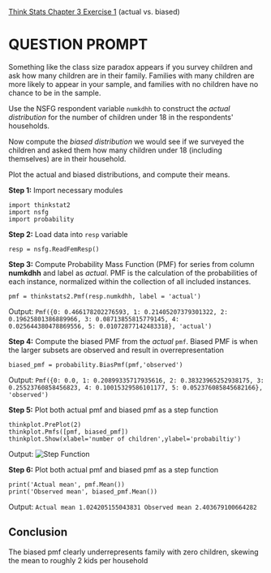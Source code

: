 [Think Stats Chapter 3 Exercise 1](http://greenteapress.com/thinkstats2/html/thinkstats2004.html#toc31) (actual vs. biased)

# QUESTION PROMPT
Something like the class size paradox appears if you survey children and ask how many children are in their family. Families with many children are more likely to appear in your sample, and families with no children have no chance to be in the sample.

Use the NSFG respondent variable `numkdhh` to construct the _actual distribution_ for the number of children under 18 in the respondents' households.

Now compute the _biased distribution_ we would see if we surveyed the children and asked them how many children under 18 (including themselves) are in their household.

Plot the actual and biased distributions, and compute their means.

__Step 1:__ Import necessary modules
    
    import thinkstat2
    import nsfg
    import probability

__Step 2:__ Load data into `resp` variable

    resp = nsfg.ReadFemResp()
    
__Step 3:__ Compute Probability Mass Function (PMF) for series from column __numkdhh__ and label as _actual_.  PMF is the calculation of the probabilities of each instance, normalized within the collection of all included instances. 

    pmf = thinkstats2.Pmf(resp.numkdhh, label = 'actual')
        
Output: `Pmf({0: 0.466178202276593, 1: 0.21405207379301322, 2: 0.19625801386889966, 3: 0.08713855815779145, 4:       0.025644380478869556, 5: 0.01072877142483318}, 'actual')`

__Step 4:__ Compute the biased PMF from the _actual_ `pmf`.  Biased PMF is when the larger subsets are observed and result in overrepresentation  

    biased_pmf = probability.BiasPmf(pmf,'observed')
    
Output: `Pmf({0: 0.0, 1: 0.20899335717935616, 2: 0.38323965252938175, 3: 0.25523760858456823, 4: 0.10015329586101177, 5: 0.052376085845682166}, 'observed')`

__Step 5:__ Plot both actual pmf and biased pmf as a step function

    thinkplot.PrePlot(2)
    thinkplot.Pmfs([pmf, biased_pmf])
    thinkplot.Show(xlabel='number of children',ylabel='probabiltiy')    

Output: ![Step Function](/Desktop/3_1_biased.png)

__Step 6:__ Plot both actual pmf and biased pmf as a step function

    print('Actual mean', pmf.Mean())
    print('Observed mean', biased_pmf.Mean())

Output: `Actual mean 1.024205155043831
         Observed mean 2.403679100664282`

## Conclusion
The biased pmf clearly underrepresents family with zero children, skewing the mean to roughly 2 kids per household
